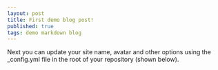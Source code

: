 ```yaml
---
layout: post
title: First demo blog post!
published: true
tags: demo markdown blog
---
```


Next you can update your site name, avatar and other options using the _config.yml file in the root of your repository (shown below).
